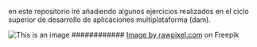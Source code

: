 en este repositorio iré añadiendo algunos ejercicios realizados en el ciclo superior de desarrollo de aplicaciones multiplataforma (dam).

![This is an image](https://img.freepik.com/free-vector/apple-blossom-illustration-xmas-card_53876-75766.jpg)
############ <a href="https://www.freepik.com/free-vector/apple-blossom-illustration-xmas-card_3755933.htm#page=2&query=flower%20illustration&position=12&from_view=keyword">Image by rawpixel.com</a> on Freepik
